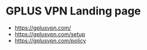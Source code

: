 # GPLUS VPN Landing page

- https://gplusvpn.com/
- https://gplusvpn.com/setup
- https://gplusvpn.com/policy